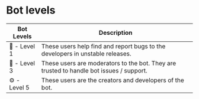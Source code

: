 # Bot levels

Bot Levels | Description
---------- | -----------
🔖 - Level 1 |  These users help find and report bugs to the developers in unstable releases.
🔨 - Level 3 | These users are moderators to the bot. They are trusted to handle bot issues / support.
⚙️ - Level 5 | These users are the creators and developers of the bot.
